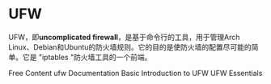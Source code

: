 # UFW

UFW，即**uncomplicated firewall**，是基于命令行的工具，用于管理Arch Linux、Debian和Ubuntu的防火墙规则。它的目的是使防火墙的配置尽可能的简单。它是 "iptables "防火墙工具的一个前端。


<ResourceGroupTitle>Free Content</ResourceGroupTitle>
<BadgeLink badgeText='Official Documentation' colorScheme='blue' href='https://manpages.ubuntu.com/manpages/trusty/man8/ufw.8.html'>ufw Documentation</BadgeLink>
<BadgeLink colorScheme='yellow' badgeText='Read' href='https://www.linux.com/training-tutorials/introduction-uncomplicated-firewall-ufw/'>Basic Introduction to UFW</BadgeLink>
<BadgeLink colorScheme='yellow' badgeText='Read' href='https://www.digitalocean.com/community/tutorials/ufw-essentials-common-firewall-rules-and-commands'>UFW Essentials</BadgeLink>